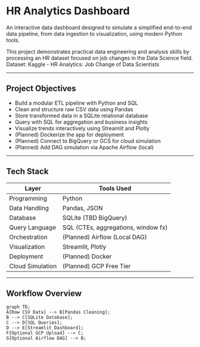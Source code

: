 # HR Analytics Dashboard

An interactive data dashboard designed to simulate a simplified end-to-end data pipeline, from data ingestion to visualization, using modern Python tools.

This project demonstrates practical data engineering and analysis skills by processing an HR dataset focused on job changes in the Data Science field.
Dataset: Kaggle - HR Analytics: Job Change of Data Scientists

---

## Project Objectives

- Build a modular ETL pipeline with Python and SQL
- Clean and structure raw CSV data using Pandas
- Store transformed data in a SQLite relational database
- Query with SQL for aggregation and business insights
- Visualize trends interactively using Streamlit and Plotly
- (Planned) Dockerize the app for deployment
- (Planned) Connect to BigQuery or GCS for cloud simulation
- (Planned) Add DAG simulation via Apache Airflow (local)

---

## Tech Stack

| Layer            | Tools Used                          |
|------------------|-------------------------------------|
| Programming      | Python                              |
| Data Handling    | Pandas, JSON                        |
| Database         | SQLite (TBD BigQuery)       |
| Query Language   | SQL (CTEs, aggregations, window fx) |
| Orchestration    | (Planned) Airflow (Local DAG)     |
| Visualization    | Streamlit, Plotly                   |
| Deployment       | (Planned) Docker                  |
| Cloud Simulation | (Planned) GCP Free Tier           |

---

## Workflow Overview

```mermaid
graph TD;
A[Raw CSV Data] --> B[Pandas Cleaning];
B --> C[SQLite Database];
C --> D[SQL Queries];
D --> E[Streamlit Dashboard];
F[Optional GCP Upload] --> C;
G[Optional Airflow DAG] --> B;
